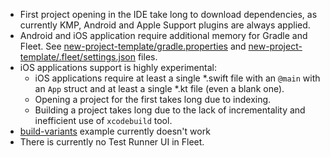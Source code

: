 - First project opening in the IDE take long to download dependencies, as currently KMP, Android and Apple Support plugins are always applied.   
- Android and iOS application require additional memory for Gradle and Fleet.
  See [new-project-template/gradle.properties](../examples/new-project-template/gradle.properties) and [new-project-template/.fleet/settings.json](../examples/new-project-template/.fleet/settings.json) files. 
- iOS applications support is highly experimental:
  - iOS applications require at least a single *.swift file with an `@main` with an `App` struct and at least a single *.kt file (even a blank one).
  - Opening a project for the first takes long due to indexing.
  - Building a project takes long due to the lack of incrementality and inefficient use of `xcodebuild` tool. 
- [build-variants](../examples/build-variants) example currently doesn't work
- There is currently no Test Runner UI in Fleet.
